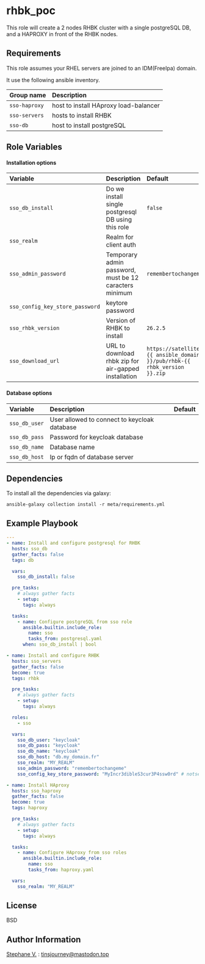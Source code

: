 rhbk_poc
========

This role will create a 2 nodes RHBK cluster with a single postgreSQL DB, and a HAPROXY in front of the RHBK nodes.

Requirements
------------

This role assumes your RHEL servers are joined to an IDM(FreeIpa) domain.

It use the following ansible inventory.

| Group name | Description |
|:-----------|:------------|
|`sso-haproxy`| host to install HAproxy load-balancer |
|`sso-servers`| hosts to install RHBK |
|`sso-db`| host to install postgreSQL |

Role Variables
--------------

#### Installation options

| Variable | Description | Default |
|:---------|:------------|:--------|
|`sso_db_install`| Do we install single postgresql DB using this role | `false` |
|`sso_realm`| Realm for client auth | |
|`sso_admin_password`| Temporary admin password, must be 12 caracters minimum | `remembertochangeme`|
|`sso_config_key_store_password`| keytore password | |
|`sso_rhbk_version`| Version of RHBK to install | `26.2.5`|
|`sso_download_url`| URL to download rhbk zip for air-gapped installation | `https://satellite.{{ ansible_domain }}/pub/rhbk-{{ rhbk_version }}.zip`

#### Database options

| Variable | Description | Default |
|:---------|:------------|:--------|
|`sso_db_user`| User allowed to connect to  keycloak database | |
|`sso_db_pass`| Password for keycloak database | |
|`sso_db_name`| Database name | |
|`sso_db_host`| Ip or fqdn of database server | |

Dependencies
------------

To install all the dependencies via galaxy:

    ansible-galaxy collection install -r meta/requirements.yml

Example Playbook
----------------

```yaml
---
- name: Install and configure postgresql for RHBK
  hosts: sso_db
  gather_facts: false
  tags: db

  vars:
    sso_db_install: false

  pre_tasks:
    # always gather facts
    - setup:
      tags: always

  tasks:
    - name: Configure postgreSQL from sso role
      ansible.builtin.include_role:
        name: sso
        tasks_from: postgresql.yaml
      when: sso_db_install | bool

- name: Install and configure RHBK
  hosts: sso_servers
  gather_facts: false
  become: true
  tags: rhbk

  pre_tasks:
    # always gather facts
    - setup:
      tags: always

  roles:
    - sso

  vars:
    sso_db_user: "keycloak"
    sso_db_pass: "keycloak"
    sso_db_name: "keycloak"
    sso_db_host: "db.my_domain.fr"
    sso_realm: "MY_REALM"
    sso_admin_password: "remembertochangeme"
    sso_config_key_store_password: "MyIncr3dibleS3cur3P4ssw0rd" # notsecret

- name: Install HAproxy
  hosts: sso_haproxy
  gather_facts: false
  become: true
  tags: haproxy

  pre_tasks:
    # always gather facts
    - setup:
      tags: always

  tasks:
    - name: Configure HAproxy from sso roles
      ansible.builtin.include_role:
        name: sso
        tasks_from: haproxy.yaml

  vars:
    sso_realm: "MY_REALM"
```

License
-------

BSD

Author Information
------------------

[Stephane V.](https://www.gnali.org) : tinsjourney@mastodon.top
